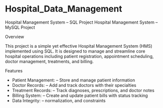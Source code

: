 # Hospital_Data_Management
Hospital Management System – SQL Project
Hospital Management System – MySQL Project

 Overview

This project is a simple yet effective Hospital Management System (HMS) implemented using SQL. It is designed to manage and streamline core hospital operations including patient registration, appointment scheduling, doctor management, treatments, and billing.



 Features

- Patient Management: – Store and manage patient information  
- Doctor Records: – Add and track doctors with their specialties  
- Treatment Records: – Track diagnoses, prescriptions, and doctor notes  
- Billing System: – Create and update patient bills with status tracking  
- Data Integrity: – normalization, and constraints
